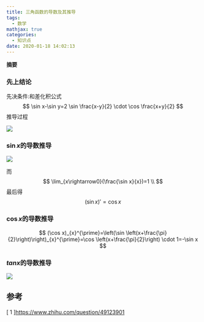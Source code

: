 ```yaml
---
title: 三角函数的导数及其推导
tags:
  - 数学
mathjax: true
categories:
  - 知识点
date: 2020-01-18 14:02:13
---
```

**摘要**
<!--more-->

### 先上结论

先决条件:和差化积公式
$$
\sin x-\sin y=2 \sin \frac{x-y}{2} \cdot \cos \frac{x+y}{2}
$$
推导过程

![](https://raw.githubusercontent.com/a347807131/ms/master/images/20200118142510.png)



### $\sin x$的导数推导

![](https://cdn.mathpix.com/snip/images/UVvg_vnanU0r-bDq5vIgn638wXE7FXXWL1QfsGZjpp4.original.fullsize.png)

而
$$
\lim_{x\rightarrow0}(\frac{\sin x}{x})=1 \\
$$
最后得
$$
(\sin x)\prime=\cos x
$$

### $\cos x$的导数推导

$$
(\cos x)_{x}^{\prime}=\left(\sin \left(x+\frac{\pi}{2}\right)\right)_{x}^{\prime}=\cos \left(x+\frac{\pi}{2}\right) \cdot 1=-\sin x
$$

### $tan x$的导数推导

![](https://raw.githubusercontent.com/a347807131/ms/master/images/20200118143900.png)



## 参考

[ 1 ]https://www.zhihu.com/question/49123901

